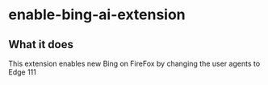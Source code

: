 # enable-bing-ai-extension

## What it does

This extension enables new Bing on FireFox by changing the user agents to Edge 111

